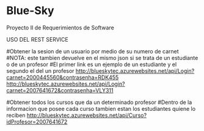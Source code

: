 # Blue-Sky
Proyecto II de Requerimientos de Software

USO DEL REST SERVICE

#Obtener la sesion de un usuario por medio de su numero de carnet
#NOTA: este tambien devuelve en el mismo json si se trata de un estudiante o de un profesor
#El primer link es un ejemplo de un estudiante y el segundo el del un profesor
http://blueskytec.azurewebsites.net/api/Login?carnet=2000445560&contrasenha=RDK455
http://blueskytec.azurewebsites.net/api/Login?carnet=2007641672&contrasenha=VLY311

#Obtener todos los cursos que da un determinado profesor
#Dentro de la informacion que posee cada curso tambien estan los estudiantes quiene lo reciben
http://blueskytec.azurewebsites.net/api/Curso?idProfesor=2007641672

